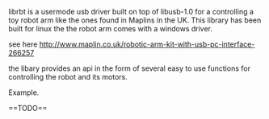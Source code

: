 librbt is a usermode usb driver built on top of libusb-1.0 for a controlling a toy robot arm like the ones found in
Maplins in the UK. This library has been built for linux the the robot arm comes with a windows driver.

see here http://www.maplin.co.uk/robotic-arm-kit-with-usb-pc-interface-266257

the libary provides an api in the form of several easy to use functions for controlling the robot and its motors.

Example.

==TODO==
